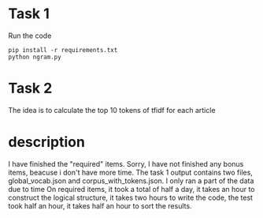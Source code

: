 
# Task 1
Run the code
```
pip install -r requirements.txt
python ngram.py
```

# Task 2
The idea is to calculate the top 10 tokens of tfidf for each article

# description
I have finished the "required" items.
Sorry, I have not finished any bonus items, beacuse i don't have more time.
The task 1 output contains two files, global_vocab.json and corpus_with_tokens.json. I only ran a part of the data due to time
On required items, it took a total of half a day, it takes an hour to construct the logical structure, it takes two hours to write the code, the test took half an hour, it takes half an hour to sort the results.